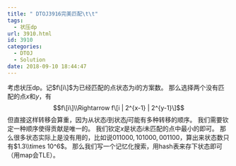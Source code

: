 ```yaml
---
title: " DTOJ3916完美匹配\t\t"
tags:
  - 状压dp
url: 3910.html
id: 3910
categories:
  - DTOJ
  - Solution
date: 2018-09-10 18:44:47
---
```


考虑状压dp。记$f\[i\]$为已经匹配的点状态为$i$的方案数。 那么选择两个没有匹配的点$x$和$y$，有 $$f\[i\]\\Rightarrow f\[i | 2^{x-1} | 2^{y-1}\]$$ 但直接这样转移会算重，因为从状态$i$到状态$j$可能有多种转移的顺序。 我们需要钦定一种顺序使得贡献是唯一的。 我们钦定$x$是状态$i$未匹配的点中最小的即可。 那么很多状态实际上是没有用的，比如说$011000,101000,001100$，算出来状态数只有$1.3\\times 10^6$。 那么我们写一个记忆化搜索，用hash表来存下状态即可（用map会TLE）。